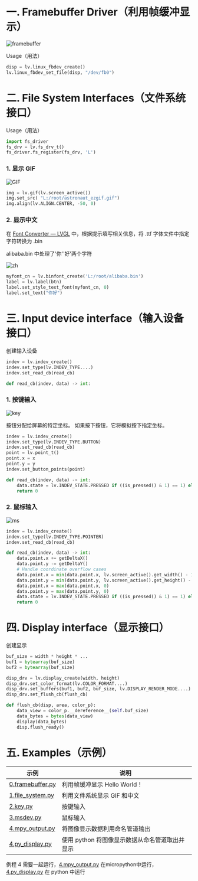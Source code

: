 # 一. Framebuffer Driver（利用帧缓冲显示）

![framebuffer](resource/framebuffer.png)

Usage（用法）

```python
disp = lv.linux_fbdev_create()
lv.linux_fbdev_set_file(disp, "/dev/fb0")
```

# 二. File System Interfaces（文件系统接口）

Usage（用法）

```python
import fs_driver
fs_drv = lv.fs_drv_t()
fs_driver.fs_register(fs_drv, 'L')
```

### 1. 显示 GIF

![GIF](resource/GIF.gif)

```python
img = lv.gif(lv.screen_active())
img.set_src( "L:/root/astronaut_ezgif.gif")
img.align(lv.ALIGN.CENTER, -50, 0)
```

### 2. 显示中文

在 [Font Converter — LVGL](https://lvgl.io/tools/fontconverter) 中，根据提示填写相关信息，将 .ttf 字体文件中指定字符转换为 .bin

alibaba.bin 中处理了'你''好'两个字符

![zh](resource/zh.jpg)

```python
myfont_cn = lv.binfont_create('L:/root/alibaba.bin')
label = lv.label(btn)
label.set_style_text_font(myfont_cn, 0)
label.set_text("你好")
```

# 三. Input device interface（输入设备接口）

创建输入设备

```python
indev = lv.indev_create()
indev.set_type(lv.INDEV_TYPE....)
indev.set_read_cb(read_cb)

def read_cb(indev, data) -> int:
```

### 1. 按键输入

![key](resource/key.gif)

按钮分配给屏幕的特定坐标。 如果按下按钮，它将模拟按下指定坐标。

```python
indev = lv.indev_create()
indev.set_type(lv.INDEV_TYPE.BUTTON)
indev.set_read_cb(read_cb)
point = lv.point_t()
point.x = x
point.y = y
indev.set_button_points(point)

def read_cb(indev, data) -> int:
    data.state = lv.INDEV_STATE.PRESSED if ((is_pressed() & 1) == 1) else lv.INDEV_STATE.RELEASED
    return 0
```

### 2. 鼠标输入

![ms](resource/ms.gif)

```python
indev = lv.indev_create()
indev.set_type(lv.INDEV_TYPE.POINTER)
indev.set_read_cb(read_cb)

def read_cb(indev, data) -> int:
    data.point.x += getDeltaX()
    data.point.y -= getDeltaY()
    # Handle coordinate overflow cases
    data.point.x = min(data.point.x, lv.screen_active().get_width() - 1)
    data.point.y = min(data.point.y, lv.screen_active().get_height() - 1)
    data.point.x = max(data.point.x, 0)
    data.point.y = max(data.point.y, 0)
    data.state = lv.INDEV_STATE.PRESSED if ((is_pressed() & 1) == 1) else lv.INDEV_STATE.RELEASED
    return 0
```

# 四. Display interface（显示接口）

创建显示

```python
buf_size = width * height * ...
buf1 = bytearray(buf_size)
buf2 = bytearray(buf_size)

disp_drv = lv.display_create(width, height)
disp_drv.set_color_format(lv.COLOR_FORMAT....)
disp_drv.set_buffers(buf1, buf2, buf_size, lv.DISPLAY_RENDER_MODE....)
disp_drv.set_flush_cb(flush_cb)

def flush_cb(disp, area, color_p):
    data_view = color_p.__dereference__(self.buf_size)
    data_bytes = bytes(data_view)
    display(data_bytes)
    disp.flush_ready()
```

# 五. Examples（示例）

| 示例                                  | 说明                                           |
| ------------------------------------- | ---------------------------------------------- |
| [0.framebuffer.py](/0.framebuffer.py) | 利用帧缓冲显示 Hello World！                   |
| [1.file_system.py](1.file_system.py)  | 利用文件系统显示 GIF 和中文                    |
| [2.key.py](2.key.py)                  | 按键输入                                       |
| [3.msdev.py](3.msdev.py)              | 鼠标输入                                       |
| [4.mpy_output.py](4.mpy_output.py)    | 将图像显示数据利用命名管道输出                 |
| [4.py_display.py](4.py_display.py)    | 使用 python 将图像显示数据从命名管道取出并显示 |

例程 4 需要一起运行，[4.mpy_output.py](4.mpy_output.py) 在micropython中运行，[4.py_display.py](4.py_display.py) 在 python 中运行
